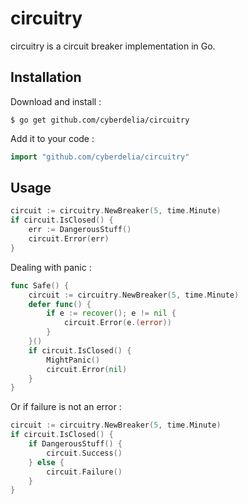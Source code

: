 # circuitry

circuitry is a circuit breaker implementation in Go.

## Installation

Download and install :

```
$ go get github.com/cyberdelia/circuitry
```

Add it to your code :

```go
import "github.com/cyberdelia/circuitry"
```

## Usage

```go
circuit := circuitry.NewBreaker(5, time.Minute)
if circuit.IsClosed() {
	err := DangerousStuff()
	circuit.Error(err) 
}
```

Dealing with panic :

```go
func Safe() {
	circuit := circuitry.NewBreaker(5, time.Minute)
	defer func() {
		if e := recover(); e != nil {
			circuit.Error(e.(error))
		}
	}()
	if circuit.IsClosed() {
		MightPanic()
		circuit.Error(nil)
	}
}
```

Or if failure is not an error :

```go
circuit := circuitry.NewBreaker(5, time.Minute)
if circuit.IsClosed() {
	if DangerousStuff() {
		circuit.Success()
	} else {
		circuit.Failure() 
	}
}
```